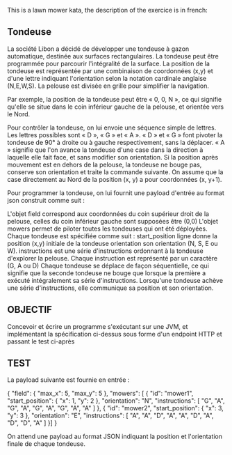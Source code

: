 This is a lawn mower kata, the description of the exercice is in french:

## Tondeuse
La société Libon a décidé de développer une tondeuse à gazon automatique, destinée aux surfaces rectangulaires. La tondeuse peut être programmée pour parcourir l'intégralité de la surface. La position de la tondeuse est représentée par une combinaison de coordonnées (x,y) et d'une lettre indiquant l'orientation selon la notation cardinale anglaise (N,E,W,S). La pelouse est divisée en grille pour simplifier la navigation.

Par exemple, la position de la tondeuse peut être « 0, 0, N », ce qui signifie qu'elle se situe dans le coin inférieur gauche de la pelouse, et orientée vers le Nord.

Pour contrôler la tondeuse, on lui envoie une séquence simple de lettres. Les lettres possibles sont « D », « G » et « A ». « D » et « G » font pivoter la tondeuse de 90° à droite ou à gauche respectivement, sans la déplacer. « A » signifie que l'on avance la tondeuse d'une case dans la direction à laquelle elle fait face, et sans modifier son orientation. Si la position après mouvement est en dehors de la pelouse, la tondeuse ne bouge pas, conserve son orientation et traite la commande suivante. On assume que la case directement au Nord de la position (x, y) a pour coordonnées (x, y+1).

Pour programmer la tondeuse, on lui fournit une payload d'entrée au format json construit comme suit :

L'objet field correspond aux coordonnées du coin supérieur droit de la pelouse, celles du coin inférieur gauche sont supposées être (0,0)
L'objet mowers permet de piloter toutes les tondeuses qui ont été déployées. Chaque tondeuse est spécifiée comme suit :
start_position ligne donne la position (x,y) initiale de la tondeuse
orientation son orientation (N, S, E ou W).
instructions est une série d'instructions ordonnant à la tondeuse d'explorer la pelouse. Chaque instruction est représenté par un caractère (G, A ou D)
Chaque tondeuse se déplace de façon séquentielle, ce qui signifie que la seconde tondeuse ne bouge que lorsque la première a exécuté intégralement sa série d'instructions. Lorsqu'une tondeuse achève une série d'instructions, elle communique sa position et son orientation.

## OBJECTIF
Concevoir et écrire un programme s'exécutant sur une JVM, et implémentant la spécification ci-dessus sous forme d'un endpoint HTTP et passant le test ci-après

## TEST
La payload suivante est fournie en entrée :

{
	"field": {
		"max_x": 5,
		"max_y": 5
	},
	"mowers": [
	{
		"id": "mower1",
		"start_position": {
			"x": 1,
			"y": 2
		},
		"orientation": "N",
		"instructions": [
			"G",
			"A",
			"G",
			"A",
			"G",
			"A",
			"G",
			"A",
			"A"
		]
	},
	{
		"id": "mower2",
		"start_position": {
			"x": 3,
			"y": 3
		},
		"orientation": "E",
		"instructions": [
			"A",
			"A",
			"D",
			"A",
			"A",
			"D",
			"A",
			"D",
			"D",
			"A"
		]
	}]
}

On attend une payload au format JSON indiquant la position et l'orientation finale de chaque tondeuse.
